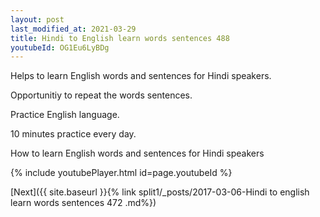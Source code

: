 ```yaml
---
layout: post
last_modified_at: 2021-03-29
title: Hindi to English learn words sentences 488 
youtubeId: OG1Eu6LyBDg
---
```

 
 
Helps to learn English words and sentences for Hindi speakers.

Opportunitiy to repeat the words sentences. 

Practice English language. 
 
10 minutes practice every day. 
 
How to learn English words and sentences for Hindi speakers 
 
{% include youtubePlayer.html id=page.youtubeId %}
 
 
[Next]({{ site.baseurl }}{% link  split1/_posts/2017-03-06-Hindi to english learn words sentences 472 .md%})
 

